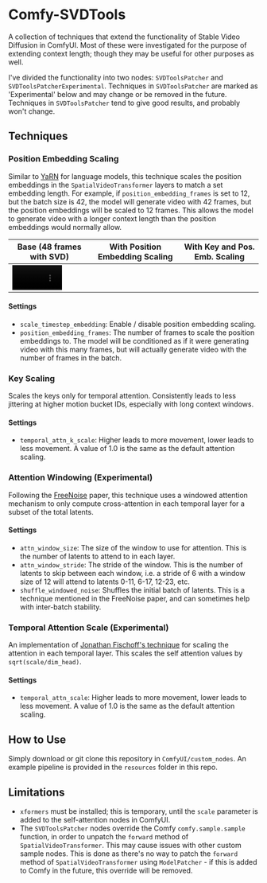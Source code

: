 # Comfy-SVDTools

A collection of techniques that extend the functionality of Stable Video Diffusion in ComfyUI. Most of these were investigated for the purpose of extending context length; though they may be useful for other purposes as well.

I've divided the functionality into two nodes: `SVDToolsPatcher` and `SVDToolsPatcherExperimental`. Techniques in `SVDToolsPatcher` are marked as 'Experimental' below and may change or be removed in the future. Techniques in `SVDToolsPatcher` tend to give good results, and probably won't change.

## Techniques

### Position Embedding Scaling

Similar to [YaRN](https://arxiv.org/abs/2309.00071) for language models, this technique scales the position embeddings in the `SpatialVideoTransformer` layers to match a set embedding length. For example, if `position_embedding_frames` is set to 12, but the batch size is 42, the model will generate video with 42 frames, but the position embeddings will be scaled to 12 frames. This allows the model to generate video with a longer context length than the position embeddings would normally allow.

<table>
  <thead>
		<th>Base (48 frames with SVD)</th>
		<th>With Position Embedding Scaling</th>
		<th>With Key and Pos. Emb. Scaling</th>
	</thead>
	<tr>
		<td><video width="100" controls src="./resources/control_00002.webm" muted="false"></video></td>
	</tr>
</table>

#### Settings

- `scale_timestep_embedding`: Enable / disable position embedding scaling.
- `position_embedding_frames`: The number of frames to scale the position embeddings to. The model will be conditioned as if it were generating video with this many frames, but will actually generate video with the number of frames in the batch.

### Key Scaling

Scales the keys only for temporal attention. Consistently leads to less jittering at higher motion bucket IDs, especially with long context windows.

#### Settings
- `temporal_attn_k_scale`: Higher leads to more movement, lower leads to less movement. A value of 1.0 is the same as the default attention scaling.

### Attention Windowing (Experimental)

Following the [FreeNoise](http://haonanqiu.com/projects/FreeNoise.html) paper, this technique uses a windowed attention mechanism to only compute cross-attention in each temporal layer for a subset of the total latents. 

#### Settings

- `attn_window_size`: The size of the window to use for attention. This is the number of latents to attend to in each layer.
- `attn_window_stride`: The stride of the window. This is the number of latents to skip between each window, i.e. a stride of 6 with a window size of 12 will attend to latents 0-11, 6-17, 12-23, etc.
- `shuffle_windowed_noise`: Shuffles the initial batch of latents. This is a technique mentioned in the FreeNoise paper, and can sometimes help with inter-batch stability.

### Temporal Attention Scale (Experimental)

An implementation of [Jonathan Fischoff's technique](https://jfischoff.github.io/blog/motion_control_with_attention_scaling.html) for scaling the attention in each temporal layer. This scales the self attention values by `sqrt(scale/dim_head)`.

#### Settings
- `temporal_attn_scale`: Higher leads to more movement, lower leads to less movement. A value of 1.0 is the same as the default attention scaling.

## How to Use

Simply download or git clone this repository in `ComfyUI/custom_nodes`. An example pipeline is provided in the `resources` folder in this repo.

## Limitations
- `xformers` must be installed; this is temporary, until the `scale` parameter is added to the self-attention nodes in ComfyUI.
- The `SVDToolsPatcher` nodes override the Comfy `comfy.sample.sample` function, in order to unpatch the `forward` method of `SpatialVideoTransformer`. This may cause issues with other custom sample nodes. This is done as there's no way to patch the `forward` method of `SpatialVideoTransformer` using `ModelPatcher` - if this is added to Comfy in the future, this override will be removed.
